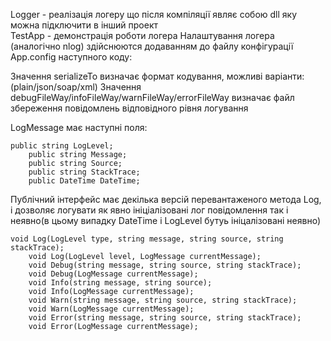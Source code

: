 Logger - реалізація логеру що після компіляції являє собою dll яку можна підключити в інший проект       
TestApp - демонстрація роботи логера
Налаштування логера (аналогічно nlog) здійснюются додаванням до файлу конфігурації App.config наступного коду:

  <appSettings>
    <add key="serializeTo" value="plain" />
    <add key="debugFileWay" value="LogFiles\debug.txt" />
    <add key="infoFileWay" value="LogFiles\info.txt" />
    <add key="warnFileWay" value="LogFiles\warn.txt" />
    <add key="errorFileWay" value="LogFiles\error.txt" />
  </appSettings>

Значення serializeTo визначає формат кодування, можливі варіанти:(plain/json/soap/xml)
Значення debugFileWay/infoFileWay/warnFileWay/errorFileWay визначає файл збереження повідомлень відповідного рівня логування

LogMessage має наступні поля:

	public string LogLevel;
        public string Message;
        public string Source;
        public string StackTrace;
        public DateTime DateTime;

Публічний інтерфейс має декілька версій перевантаженого метода Log, і дозволяє логувати як явно ініціалізовані лог повідомлення
так і неявно(в цьому випадку DateTime і LogLevel бутуь ініцалізовані неявно)

	void Log(LogLevel type, string message, string source, string stackTrace);
        void Log(LogLevel level, LogMessage currentMessage);
        void Debug(string message, string source, string stackTrace);
        void Debug(LogMessage currentMessage);
        void Info(string message, string source);
        void Info(LogMessage currentMessage);
        void Warn(string message, string source, string stackTrace);
        void Warn(LogMessage currentMessage);
        void Error(string message, string source, string stackTrace);
        void Error(LogMessage currentMessage);
